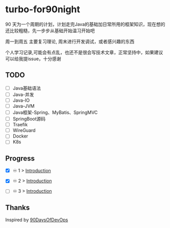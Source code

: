 # turbo-for90night
 90 天为一个周期的计划，计划走完Java的基础加日常所用的框架知识，现在想的还比较粗糙，先一步步从基础开始温习开始吧

 周一到周五 主要复习理论, 周末进行开发调试，或者感兴趣的东西

 个人学习记录,可能会有点乱，也还不是很会写技术文章，正常坚持中，如果建议可以给我提issue，十分感谢
## TODO
-[ ] Java基础语法
-[ ] Java-并发
-[ ] Java-IO
-[ ] Java-JVM
-[ ] Java框架-Spring、MyBatis、SpringMVC
-[ ] SpringBoot源码
-[ ] Traefik
-[ ] WireGuard
-[ ] Docker
-[ ] K8s

## Progress

-[X] ♾️ 1 > [Introduction](Days/day01.md)
-[X] ♾️ 2 > [Introduction](Days/day02.md)
-[ ] ♾️ 3 > [Introduction](Days/day03.md)


## Thanks
Inspired by  [90DaysOfDevOps](https://github.com/MichaelCade/)
